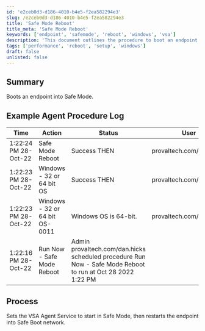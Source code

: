 ```yaml
---
id: 'e2ceb0d3-d186-4010-b4e5-f2ea582294e3'
slug: /e2ceb0d3-d186-4010-b4e5-f2ea582294e3
title: 'Safe Mode Reboot'
title_meta: 'Safe Mode Reboot'
keywords: ['endpoint', 'safemode', 'reboot', 'windows', 'vsa']
description: 'This document outlines the procedure to boot an endpoint into Safe Mode using the VSA Agent Service. It includes a summary of the process, example logs, and detailed steps to ensure successful execution.'
tags: ['performance', 'reboot', 'setup', 'windows']
draft: false
unlisted: false
---
```


## Summary

Boots an endpoint into Safe Mode.

## Example Agent Procedure Log

| Time                   | Action                                    | Status                         | User                          |
|------------------------|-------------------------------------------|--------------------------------|-------------------------------|
| 1:22:24 PM 28-Oct-22   | Safe Mode Reboot                          | Success THEN                   | provaltech.com/dan.hicks      |
| 1:22:23 PM 28-Oct-22   | Windows - 32 or 64 bit OS                | Success THEN                   | provaltech.com/dan.hicks      |
| 1:22:23 PM 28-Oct-22   | Windows - 32 or 64 bit OS-0011           | Windows OS is 64-bit.         | provaltech.com/dan.hicks      |
| 1:22:16 PM 28-Oct-22   | Run Now - Safe Mode Reboot                | Admin provaltech.com/dan.hicks scheduled procedure Run Now - Safe Mode Reboot to run at Oct 28 2022 1:22 PM |

## Process

Sets the VSA Agent Service to start in Safe Mode, then restarts the endpoint into Safe Boot network.
